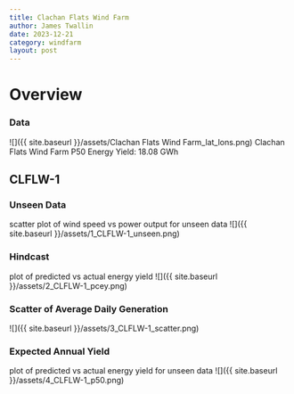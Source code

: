 ```yaml
---
title: Clachan Flats Wind Farm
author: James Twallin
date: 2023-12-21
category: windfarm
layout: post
---
```

# Overview

### Data

![]({{ site.baseurl }}/assets/Clachan Flats Wind Farm_lat_lons.png)
Clachan Flats Wind Farm P50 Energy Yield: 18.08 GWh

CLFLW-1
-------------
### Unseen Data 
scatter plot of wind speed vs power output for unseen data
![]({{ site.baseurl }}/assets/1_CLFLW-1_unseen.png)
### Hindcast 
plot of predicted vs actual energy yield
![]({{ site.baseurl }}/assets/2_CLFLW-1_pcey.png)
### Scatter of Average Daily Generation 

![]({{ site.baseurl }}/assets/3_CLFLW-1_scatter.png)
### Expected Annual Yield 
plot of predicted vs actual energy yield for unseen data
![]({{ site.baseurl }}/assets/4_CLFLW-1_p50.png)

